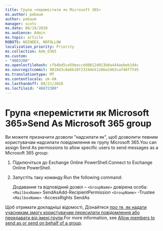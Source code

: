 ```yaml
---
title: Група «перемістити як Microsoft 365»
ms.author: pebaum
author: pebaum
manager: scotv
ms.date: 08/19/2020
ms.audience: Admin
ms.topic: article
ROBOTS: NOINDEX, NOFOLLOW
localization_priority: Priority
ms.collection: Adm_O365
ms.custom:
- "9003200"
ms.openlocfilehash: cfb4bd5ce59eeccdd0812d013b8a444aebeb1d4c
ms.sourcegitcommit: 9818d3c8e6b10f23244e51286e2463caf48fffd5
ms.translationtype: MT
ms.contentlocale: uk-UA
ms.lasthandoff: 08/21/2020
ms.locfileid: "46872300"
---
```

# <a name="send-as-microsoft-365-group"></a><span data-ttu-id="2ff13-102">Група «перемістити як Microsoft 365»</span><span class="sxs-lookup"><span data-stu-id="2ff13-102">Send As Microsoft 365 group</span></span>

<span data-ttu-id="2ff13-103">Ви можете призначити дозволи "надсилати як", щоб дозволити певним користувачам надсилати повідомлення як групу Microsoft 365.</span><span class="sxs-lookup"><span data-stu-id="2ff13-103">You can assign Send As permissions to allow specific users to send messages as a Microsoft 365 group:</span></span>  

1. <span data-ttu-id="2ff13-104">Підключіться до Exchange Online PowerShell.</span><span class="sxs-lookup"><span data-stu-id="2ff13-104">Connect to Exchange Online PowerShell.</span></span>  

2. <span data-ttu-id="2ff13-105">Запустіть таку команду:</span><span class="sxs-lookup"><span data-stu-id="2ff13-105">Run the following command:</span></span>  

    <span data-ttu-id="2ff13-106">Додавання та відповідний дозвіл – `<GroupName>` довірена особа: `<MailboxName>` SendAs</span><span class="sxs-lookup"><span data-stu-id="2ff13-106">Add-RecipientPermission `<GroupName>` -Trustee `<MailboxName>` -AccessRights SendAs</span></span>

<span data-ttu-id="2ff13-107">Щоб отримати докладніші відомості, Дізнайтеся [про те, як надати учасникам змогу користувачам пересилати повідомлення або передавати від імені групи](https://docs.microsoft.com/microsoft-365/admin/create-groups/allow-members-to-send-as-or-send-on-behalf-of-group?view=o365-worldwide).</span><span class="sxs-lookup"><span data-stu-id="2ff13-107">For more information, see [Allow members to send as or send on behalf of a group](https://docs.microsoft.com/microsoft-365/admin/create-groups/allow-members-to-send-as-or-send-on-behalf-of-group?view=o365-worldwide).</span></span>